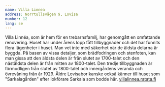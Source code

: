 ```yaml
---
name: Villa Linnea
address: Norrtullsvägen 9, Lovisa
number: 12
lang: se
---
```

Villa Linnéa, som är hem för en trebarnsfamilj, har genomgått en omfattande renovering. Huset har under årens lopp fått tillbyggnader och det har funnits flera lägenheter i huset. Man vet inte med säkerhet när de äldsta delarna är byggda. På basen av vissa detaljer, som brädfodringen och stenfoten, kan man gissa att den äldsta delen är från slutet av 1700-talet och den nästäldsta delen är från mitten av 1800-talet. Den tredje tillbyggnaden är förmodligen från slutet av 1800-talet och innergårdens veranda och övrevåning från år 1929. Äldre Lovisabor kanske också känner till huset som "Sarkalagården" efter lokförare Sarkala som bodde här. [villalinnea.ratata.fi](http://villalinnea.ratata.fi)
